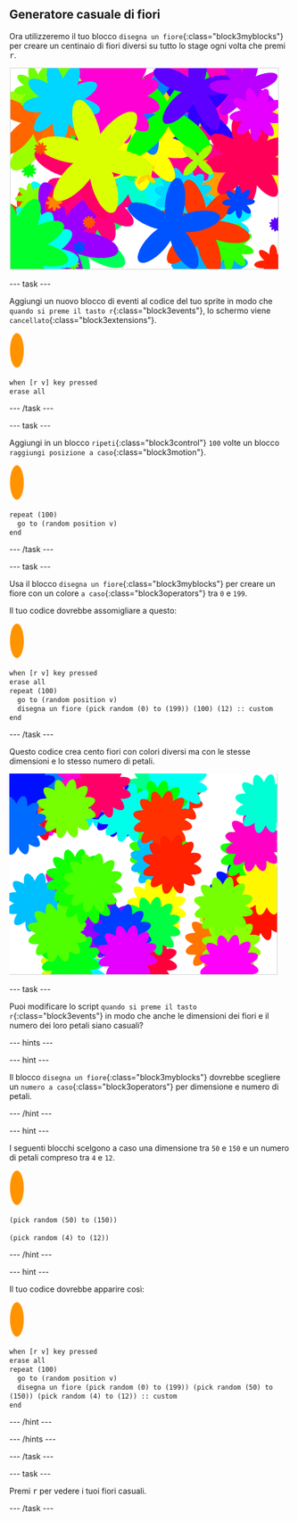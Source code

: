 ## Generatore casuale di fiori

Ora utilizzeremo il tuo blocco `disegna un fiore`{:class="block3myblocks"} per creare un centinaio di fiori diversi su tutto lo stage ogni volta che premi <kbd>r</kbd>.

![fiori a caso](images/flower-random.png)

--- task ---

Aggiungi un nuovo blocco di eventi al codice del tuo sprite in modo che `quando si preme il tasto r`{:class="block3events"}, lo schermo viene `cancellato`{:class="block3extensions"}.

![sprite fiore](images/flower-sprite.png)

```blocks3
when [r v] key pressed
erase all
```

--- /task ---

--- task ---

Aggiungi in un blocco `ripeti`{:class="block3control"} `100` volte un blocco `raggiungi posizione a caso`{:class="block3motion"}.

![sprite fiore](images/flower-sprite.png)

```blocks3
repeat (100)
  go to (random position v)
end
```

--- /task ---

--- task ---

Usa il blocco `disegna un fiore`{:class="block3myblocks"} per creare un fiore con un colore `a caso`{:class="block3operators"} tra `0` e `199`.

Il tuo codice dovrebbe assomigliare a questo:

![sprite fiore](images/flower-sprite.png)

```blocks3
when [r v] key pressed
erase all
repeat (100) 
  go to (random position v)
  disegna un fiore (pick random (0) to (199)) (100) (12) :: custom
end
```

--- /task ---

Questo codice crea cento fiori con colori diversi ma con le stesse dimensioni e lo stesso numero di petali.

![fiori con solo colori casuali](images/flower-random-colour.png)

--- task ---

Puoi modificare lo script `quando si preme il tasto r`{:class="block3events"} in modo che anche le dimensioni dei fiori e il numero dei loro petali siano casuali?

--- hints ---

--- hint ---

Il blocco `disegna un fiore`{:class="block3myblocks"} dovrebbe scegliere un `numero a caso`{:class="block3operators"} per dimensione e numero di petali.

--- /hint ---

--- hint ---

I seguenti blocchi scelgono a caso una dimensione tra `50` e `150` e un numero di petali compreso tra `4` e `12`.

![sprite fiore](images/flower-sprite.png)

```blocks3
(pick random (50) to (150))

(pick random (4) to (12))
```

--- /hint ---

--- hint ---

Il tuo codice dovrebbe apparire così:

![sprite fiore](images/flower-sprite.png)

```blocks3
when [r v] key pressed
erase all
repeat (100) 
  go to (random position v)
  disegna un fiore (pick random (0) to (199)) (pick random (50) to (150)) (pick random (4) to (12)) :: custom
end
```

--- /hint ---

--- /hints ---

--- /task ---

--- task ---

Premi <kbd>r</kbd> per vedere i tuoi fiori casuali.

--- /task ---